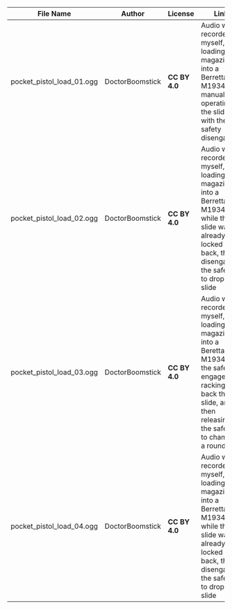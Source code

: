| File Name        | Author   | License   | Link                            |
|------------------|----------|-----------|---------------------------------|
| pocket_pistol_load_01.ogg | DoctorBoomstick | **CC BY 4.0** | Audio was recorded by myself, loading a magazine into a Berretta M1934 and manually operating the slide with the safety disengaged |
| pocket_pistol_load_02.ogg | DoctorBoomstick | **CC BY 4.0** | Audio was recorded by myself, loading a magazine into a Berretta M1934 while the slide was already locked back, then disengaging the safety to drop the slide |
| pocket_pistol_load_03.ogg | DoctorBoomstick | **CC BY 4.0** | Audio was recorded by myself, loading a magazine into a Beretta M1934 with the safety engaged, racking back the slide, and then releasing the safety to chamber a round |
| pocket_pistol_load_04.ogg | DoctorBoomstick | **CC BY 4.0** | Audio was recorded by myself, loading a magazine into a Berretta M1934 while the slide was already locked back, then disengaging the safety to drop the slide |
